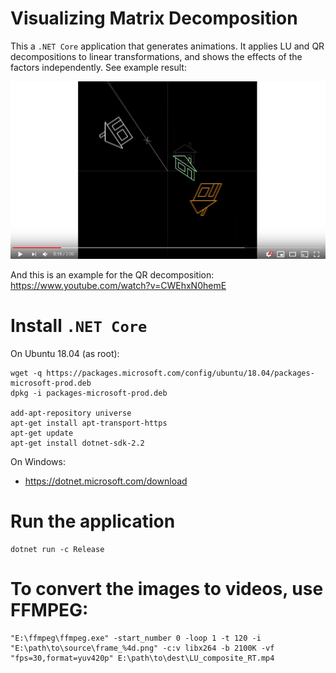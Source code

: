 # Visualizing Matrix Decomposition

This a `.NET Core` application that generates animations. It applies LU and QR decompositions to linear transformations, and shows the effects of the factors independently. See example result:

[![Watch the video](doc/tumbler.jpg)](https://www.youtube.com/watch?v=AIOEtorHctc)

And this is an example for the QR decomposition: https://www.youtube.com/watch?v=CWEhxN0hemE

# Install `.NET Core`

On Ubuntu 18.04 (as root):

    wget -q https://packages.microsoft.com/config/ubuntu/18.04/packages-microsoft-prod.deb
    dpkg -i packages-microsoft-prod.deb

    add-apt-repository universe
    apt-get install apt-transport-https
    apt-get update
    apt-get install dotnet-sdk-2.2

On Windows:
- https://dotnet.microsoft.com/download

# Run the application

    dotnet run -c Release

# To convert the images to videos, use FFMPEG:

    "E:\ffmpeg\ffmpeg.exe" -start_number 0 -loop 1 -t 120 -i "E:\path\to\source\frame_%4d.png" -c:v libx264 -b 2100K -vf "fps=30,format=yuv420p" E:\path\to\dest\LU_composite_RT.mp4
